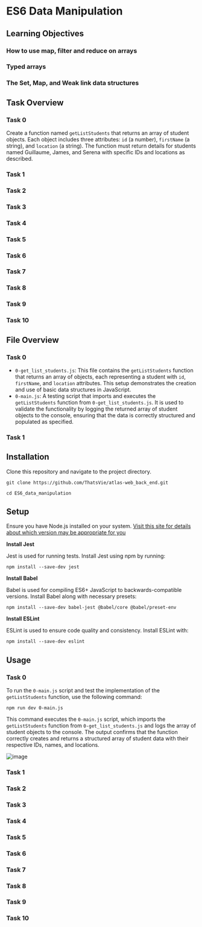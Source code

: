 # ES6 Data Manipulation

## Learning Objectives

### How to use map, filter and reduce on arrays

### Typed arrays

### The Set, Map, and Weak link data structures

## Task Overview

### Task 0
Create a function named `getListStudents` that returns an array of student objects. Each object includes three attributes: `id` (a number), `firstName` (a string), and `location` (a string). The function must return details for students named Guillaume, James, and Serena with specific IDs and locations as described.


### Task 1


### Task 2


### Task 3


### Task 4


### Task 5


### Task 6


### Task 7


### Task 8


### Task 9


### Task 10

## File Overview

### Task 0
- `0-get_list_students.js`: This file contains the `getListStudents` function that returns an array of objects, each representing a student with `id`, `firstName`, and `location` attributes. This setup demonstrates the creation and use of basic data structures in JavaScript.
- `0-main.js`: A testing script that imports and executes the `getListStudents` function from `0-get_list_students.js`. It is used to validate the functionality by logging the returned array of student objects to the console, ensuring that the data is correctly structured and populated as specified.

### Task 1

## Installation
Clone this repository and navigate to the project directory.

```
git clone https://github.com/ThatsVie/atlas-web_back_end.git
```

```
cd ES6_data_manipulation
```

## Setup
Ensure you have Node.js installed on your system. [ Visit this site for details about which version may be appropriate for you ](https://github.com/nodejs/Release)

**Install Jest**

Jest is used for running tests. Install Jest using npm by running:
```
npm install --save-dev jest
```

**Install Babel**

Babel is used for compiling ES6+ JavaScript to backwards-compatible versions. Install Babel along with necessary presets:
```
npm install --save-dev babel-jest @babel/core @babel/preset-env
```

**Install ESLint**

ESLint is used to ensure code quality and consistency. Install ESLint with:
```
npm install --save-dev eslint
```

## Usage

### Task 0
To run the `0-main.js` script and test the implementation of the `getListStudents` function, use the following command:
```
npm run dev 0-main.js
```

This command executes the `0-main.js` script, which imports the `getListStudents` function from `0-get_list_students.js` and logs the array of student objects to the console. The output confirms that the function correctly creates and returns a structured array of student data with their respective IDs, names, and locations.

![image](https://github.com/ThatsVie/atlas-web_back_end/assets/143755961/c6f1f0cf-12d7-49cf-944d-48358584817f)



### Task 1


### Task 2


### Task 3


### Task 4


### Task 5


### Task 6


### Task 7


### Task 8


### Task 9


### Task 10

